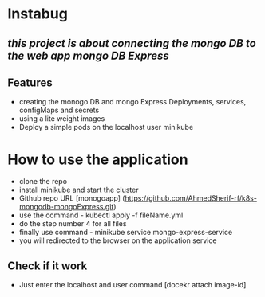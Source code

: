 # Instabug
## _this project is about connecting the mongo DB to the web app mongo DB Express_ 

## Features

- creating the monogo DB and mongo Express Deployments, services, configMaps and secrets
- using a lite weight images
- Deploy a simple pods on the localhost user minikube

# How to use the application
- clone the repo 
- install minikube and start the cluster 
- Github repo URL [monogoapp] (https://github.com/AhmedSherif-rf/k8s-mongodb-mongoExpress.git)
- use the command - kubectl apply -f fileName.yml  
- do the step number 4 for all files 
- finally use command - minikube service mongo-express-service
- you will redirected to the browser on the application service
## Check if it work
- Just enter the localhost and user command [docekr attach image-id]
